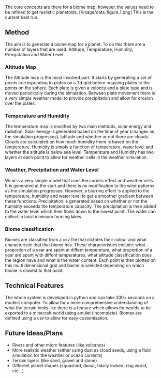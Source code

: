 The core concepts are there for a biome map, however, the values need to be refined to get realistic planetoids.
[/image/data_figure_1.png]
This is the current best run.

## Method
The aim is to generate a biome map for a planet.
To do this there are a number of layers that are used: Altitude, Temperature, Humidity, Precipitation and Water Level.
### Altitude Map
The Altitude map is the most involved part.
It starts by generating a set of points corresponding to plates on a 3d grid before mapping plates to the points on the sphere.
Each plate is given a velocity and a plate type and is moved periodically during the simulation.
Between plate movement there is a very simple weather model to provide precipitation and allow for erosion over the plates.

### Temperature and Humidity
The temperature map is modified by two main methods, solar energy and radiation.
Solar energy is generated based on the time of year (changes as the simulation progresses), latitude and whether or not there are clouds.
Clouds are calculated on how much humidity there is based on the temperature.
Humidity is simply a function of temperature, water level and whether the altitude is below sea level.
Temperature and Humidity has two layers at each point to allow for weather cells in the weather simulation.

### Weather, Precipitation and Water Level
Wind is a very simple model that uses the coriolis effect and weather cells.
It is generated at the start and there is no modification to the wind patterns as the simulation progresses.
However, a blurring effect is applied to the temperature, humidity and water level to get a smoother gradient between these functions.
Precipitation is generated based on whether or not the humidity exceeds the temperature capacity.
The precipitation is then added to the water level which then flows down to the lowest point.
The water can collect in local minimum forming lakes.

### Biome classification
Biomes are classified from a csv file that dictates their colour and what characteristic that that biome has.
These characteristics include: what proportion of a year are spent at diffent temperature, what proportion of a year are spent with diffent temperatures, what altitude classification does the region have and what is the water content.
Each point is then plotted on this multi dimensional grid and biome is selected depending on which biome is closest to that point.

## Technical Features
The whole system is developed in python and can take 200+ seconds on a modest computer.
To allow for a more comprehensive understanding of what the terrain looks like there is a feature which allows for worlds to be exported to a minecraft world using amulet (incomplete).
Biomes are defined using a csv to allow for easy customisation.

## Future Ideas/Plans
- Rivers and other micro features (like volcanos)
- More realistic weather (either using dust as cloud seeds, using a fluid simulation for the weather or ocean currents)
- Terrain layers (like sand, gravel and stone)
- Different planet shapes (squashed, donut, tidally locked, ring world, etc...)

